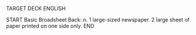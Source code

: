 TARGET DECK
ENGLISH

START
Basic
Broadsheet
Back: n. 1 large-sized newspaper. 2 large sheet of paper printed on one side only.
END
